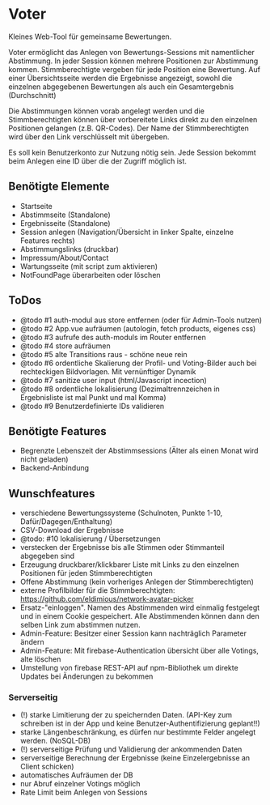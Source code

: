 # Voter

Kleines Web-Tool für gemeinsame Bewertungen.

Voter ermöglicht das Anlegen von Bewertungs-Sessions mit namentlicher Abstimmung. In jeder Session können mehrere Positionen zur Abstimmung kommen. Stimmberechtigte vergeben für jede Position eine Bewertung. Auf einer Übersichtsseite werden die Ergebnisse angezeigt, sowohl die einzelnen abgegebenen Bewertungen als auch ein Gesamtergebnis (Durchschnitt)

Die Abstimmungen können vorab angelegt werden und die Stimmberechtigten können über vorbereitete Links direkt zu den einzelnen Positionen gelangen (z.B. QR-Codes). Der Name der Stimmberechtigten wird über den Link verschlüsselt mit übergeben.

Es soll kein Benutzerkonto zur Nutzung nötig sein. Jede Session bekommt beim Anlegen eine ID über die der Zugriff möglich ist.

## Benötigte Elemente

- Startseite
- Abstimmseite (Standalone)
- Ergebnisseite (Standalone)
- Session anlegen (Navigation/Übersicht in linker Spalte, einzelne Features rechts)
- Abstimmungslinks (druckbar)
- Impressum/About/Contact
- Wartungsseite (mit script zum aktivieren)
- NotFoundPage überarbeiten oder löschen

## ToDos

- @todo #1 auth-modul aus store entfernen (oder für Admin-Tools nutzen)
- @todo #2 App.vue aufräumen (autologin, fetch products, eigenes css)
- @todo #3 aufrufe des auth-moduls im Router entfernen
- @todo #4 store aufräumen
- @todo #5 alte Transitions raus - schöne neue rein
- @todo #6 ordentliche Skalierung der Profil- und Voting-Bilder auch bei rechteckigen Bildvorlagen. Mit vernünftiger Dynamik
- @todo #7 sanitize user input (html/Javascript incection)
- @todo #8 ordentliche lokalisierung (Dezimaltrennzeichen in Ergebnisliste ist mal Punkt und mal Komma)
- @todo #9 Benutzerdefinierte IDs validieren

## Benötigte Features

- Begrenzte Lebenszeit der Abstimmsessions (Älter als einen Monat wird nicht geladen)
- Backend-Anbindung

## Wunschfeatures

- verschiedene Bewertungssysteme (Schulnoten, Punkte 1-10, Dafür/Dagegen/Enthaltung)
- CSV-Download der Ergebnisse
- @todo: #10 lokalisierung / Übersetzungen
- verstecken der Ergebnisse bis alle Stimmen oder Stimmanteil abgegeben sind
- Erzeugung druckbarer/klickbarer Liste mit Links zu den einzelnen Positionen für jeden Stimmberechtigten
- Offene Abstimmung (kein vorheriges Anlegen der Stimmberechtigten)
- externe Profilbilder für die Stimmberechtigten: https://github.com/eldimious/network-avatar-picker
- Ersatz-"einloggen". Namen des Abstimmenden wird einmalig festgelegt und in einem Cookie gespeichert. Alle Abstimmenden können dann den selben Link zum abstimmen nutzen.
- Admin-Feature: Besitzer einer Session kann nachträglich Parameter ändern
- Admin-Feature: Mit firebase-Authentication übersicht über alle Votings, alte löschen
- Umstellung von firebase REST-API auf npm-Bibliothek um direkte Updates bei Änderungen zu bekommen

### Serverseitig

- (!) starke Limitierung der zu speichernden Daten. (API-Key zum schreiben ist in der App und keine Benutzer-Authentifizierung geplant!!)
- starke Längenbeschränkung, es dürfen nur bestimmte Felder angelegt werden. (NoSQL-DB)
- (!) serverseitige Prüfung und Validierung der ankommenden Daten
- serverseitige Berechnung der Ergebnisse (keine Einzelergebnisse an Client schicken)
- automatisches Aufräumen der DB
- nur Abruf einzelner Votings möglich
- Rate Limit beim Anlegen von Sessions
